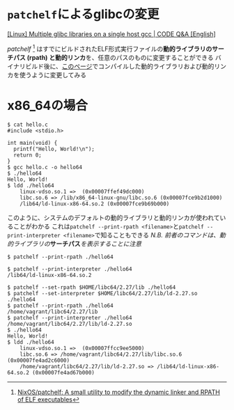 <!-- TITLE: libc.so.6 -->
<!-- SUBTITLE: A quick summary of Libc So 6 -->

# `patchelf`によるglibcの変更

[\[Linux\] Multiple glibc libraries on a single host gcc | CODE Q&A \[English\]](https://code.i-harness.com/en/q/ced4b)

*patchelf* [^10] はすでにビルドされたELF形式実行ファイルの**動的ライブラリのサーチパス (rpath) **と**動的リンカ**を、任意のパスのものに変更することができる
バイナリビルド後に、[このページ](/ctf/techniques/pwn/libc-so-6/compile-glibc)でコンパイルした動的ライブラリおよび動的リンカを使うように変更してみる


# x86_64の場合

```console
$ cat hello.c 
#include <stdio.h>

int main(void) {
  printf("Hello, World!\n");
  return 0;
}
$ gcc hello.c -o hello64
$ ./hello64 
Hello, World!
$ ldd ./hello64
	linux-vdso.so.1 =>  (0x00007ffef49dc000)
	libc.so.6 => /lib/x86_64-linux-gnu/libc.so.6 (0x00007fce9b2d1000)
	/lib64/ld-linux-x86-64.so.2 (0x00007fce9b69b000)
```

このように、システムのデフォルトの動的ライブラリと動的リンカが使われていることがわかる
これは`patchelf --print-rpath <filename>`と`patchelf --print-interpreter <filename>`で知ることもできる
*N.B. 前者のコマンドは、動的ライブラリの***サーチパス***を表示することに注意*

```console
$ patchelf --print-rpath ./hello64

$ patchelf --print-interpreter ./hello64
/lib64/ld-linux-x86-64.so.2
```





```console
$ patchelf --set-rpath $HOME/libc64/2.27/lib ./hello64
$ patchelf --set-interpreter $HOME/libc64/2.27/lib/ld-2.27.so ./hello64
$ patchelf --print-rpath ./hello64
/home/vagrant/libc64/2.27/lib
$ patchelf --print-interpreter ./hello64
/home/vagrant/libc64/2.27/lib/ld-2.27.so
$ ./hello64
Hello, World!
$ ldd ./hello64
	linux-vdso.so.1 =>  (0x00007ffcc9ee5000)
	libc.so.6 => /home/vagrant/libc64/2.27/lib/libc.so.6 (0x00007fe4ad2c6000)
	/home/vagrant/libc64/2.27/lib/ld-2.27.so => /lib64/ld-linux-x86-64.so.2 (0x00007fe4ad67b000)

```


[^10]: [NixOS/patchelf: A small utility to modify the dynamic linker and RPATH of ELF executables](https://github.com/NixOS/patchelf)

